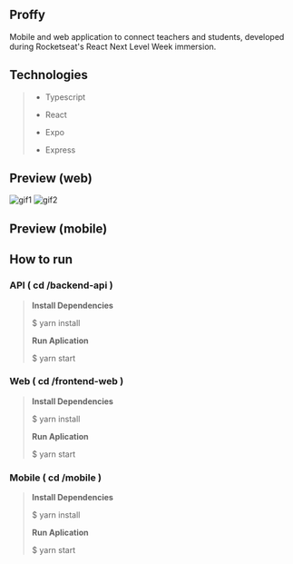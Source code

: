 ## Proffy

Mobile and web application to connect teachers and students, developed during Rocketseat's React Next Level Week immersion.

## Technologies

> * Typescript
>
> * React
>
> * Expo
>
> * Express

## Preview (web)

![gif1](http://g.recordit.co/zdru6Mrgvk.gif)
![gif2](http://g.recordit.co/FkCMP41dLf.gif)

## Preview (mobile)

##  How to run

### API ( cd /backend-api )

> **Install Dependencies**
>
> $ yarn install
> 
> **Run Aplication**
>
> $ yarn start

### Web ( cd /frontend-web )

> **Install Dependencies**
>
> $ yarn install
> 
> **Run Aplication**
>
> $ yarn start

### Mobile  ( cd /mobile )

> **Install Dependencies**
>
> $ yarn install
> 
> **Run Aplication**
>
> $ yarn start

